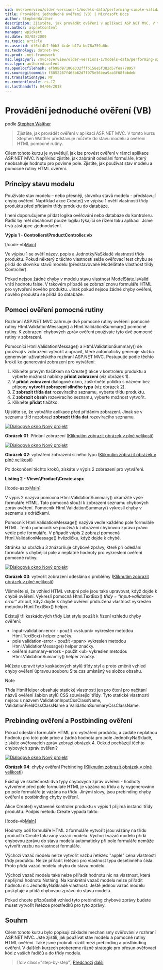 ```yaml
---
uid: mvc/overview/older-versions-1/models-data/performing-simple-validation-vb
title: Provádění jednoduché ověření (VB) | Microsoft Docs
author: StephenWalther
description: Zjistěte, jak provádět ověření v aplikaci ASP.NET MVC. V tomto kurzu Stephen Walther zavádí můžete do stavu modelu a pomocná rutina pro ověření HTML...
ms.author: aspnetcontent
manager: wpickett
ms.date: 03/02/2009
ms.topic: article
ms.assetid: df6cf4b7-0bb3-4c4e-b17a-bd78a759a6bc
ms.technology: dotnet-mvc
ms.prod: .net-framework
msc.legacyurl: /mvc/overview/older-versions-1/models-data/performing-simple-validation-vb
msc.type: authoredcontent
ms.openlocfilehash: efb98d87106e332fffb158e5f382d57fea778957
ms.sourcegitcommit: f8852267f463b62d7f975e56bea9aa3f68fbbdeb
ms.translationtype: MT
ms.contentlocale: cs-CZ
ms.lasthandoff: 04/06/2018
---
```

<a name="performing-simple-validation-vb"></a>Provádění jednoduché ověření (VB)
====================
podle [Stephen Walther](https://github.com/StephenWalther)

> Zjistěte, jak provádět ověření v aplikaci ASP.NET MVC. V tomto kurzu Stephen Walther představuje můžete do stavu modelu a ověření HTML pomocné rutiny.


Cílem tohoto kurzu je vysvětlují, jak lze provést ověření v rámci aplikace ASP.NET MVC. Například zjistíte, jak zabránit odeslání formuláře, který neobsahuje hodnotu pro povinné pole. Zjistíte, jak používat stav modelu a pomocné rutiny HTML ověření.

## <a name="understanding-model-state"></a>Principy stavu modelu

Používáte stav modelu – nebo přesněji, slovníku stavů modelu - představují chyby ověření. Například akce Create() ve výpisu 1 ověří vlastnosti třídy produktu před přidáním třídy produktu do databáze.


I není doporučujeme přidat logika ověřování nebo databáze do kontroleru. Řadič by měl obsahovat pouze logiku týkající se řízení toku aplikací. Jsme trvá zástupce zjednodušení.


**Výpis 1 - Controllers\ProductController.vb**

[!code-vb[Main](performing-simple-validation-vb/samples/sample1.vb)]

Ve výpisu 1 se ověří název, popis a JednotkyNaSkladě vlastnosti třídy produktu. Pokud některý z těchto vlastností selže ověřovací test chybu se přidá do slovníku stavů modelu (představované ModelState vlastnost třídy Controller).

Pokud nejsou žádné chyby v modelu stavu vlastnost ModelState.IsValid vrátí hodnotu false. V takovém případě se zobrazí znovu formuláře HTML pro vytvoření nového produktu. Jinak pokud nejsou žádné chyby ověření, nového produktu se přidá do databáze.

## <a name="using-the-validation-helpers"></a>Pomocí ověření pomocné rutiny

Rozhraní ASP.NET MVC zahrnuje dvě pomocné rutiny ověření: pomocné rutiny Html.ValidationMessage() a Html.ValidationSummary() pomocné rutiny. K zobrazení chybových zpráv ověření používáte tyto dvě pomocné rutiny v zobrazení.

Pomocníci Html.ValidationMessage() a Html.ValidationSummary() se používají v zobrazení vytvořit a upravit, které automaticky generuje služba generování uživatelského rozhraní ASP.NET MVC. Postupujte podle těchto kroků ke generování zobrazení pro vytváření:

1. Klikněte pravým tlačítkem na Create() akce v kontroleru produktu a vyberte možnost nabídky **přidat zobrazení** (viz obrázek 1).
2. V **přidat zobrazení** dialogové okno, zaškrtněte políčko s názvem bez přípony **vytvořit zobrazení silného typu** (viz obrázek 2).
3. Z **zobrazit třída dat** rozevíracího seznamu, vyberte třídu produktu.
4. Z **zobrazit obsah** rozevíracího seznamu, vyberte možnost vytvořit.
5. Klikněte **přidat** tlačítko.


Ujistěte se, že vytváříte aplikace před přidáním zobrazení. Jinak se v seznamu tříd nezobrazí **zobrazit třída dat** rozevíracího seznamu.


[![Dialogové okno Nový projekt](performing-simple-validation-vb/_static/image1.jpg)](performing-simple-validation-vb/_static/image1.png)

**Obrázek 01**: Přidání zobrazení ([Kliknutím zobrazit obrázek v plné velikosti](performing-simple-validation-vb/_static/image2.png))


[![Dialogové okno Nový projekt](performing-simple-validation-vb/_static/image2.jpg)](performing-simple-validation-vb/_static/image3.png)

**Obrázek 02**: vytváření zobrazení silného typu ([Kliknutím zobrazit obrázek v plné velikosti](performing-simple-validation-vb/_static/image4.png))


Po dokončení těchto kroků, získáte v výpis 2 zobrazení pro vytváření.

**Listing 2 - Views\Product\Create.aspx**

[!code-aspx[Main](performing-simple-validation-vb/samples/sample2.aspx)]

V výpis 2 nazývá pomocná Html.ValidationSummary() okamžitě výše formuláře HTML. Tato pomocná slouží k zobrazení seznamu chybových zpráv ověření. Pomocník Html.ValidationSummary() vykreslí chyby v seznamu s odrážkami.

Pomocník Html.ValidationMessage() nazývá vedle každého pole formuláře HTML. Tento pomocník se používá k zobrazení chybovou zprávu právo vedle pole formuláře. V případě výpis 2 zobrazí pomocná Html.ValidationMessage() hvězdičku, když dojde k chybě.

Stránka na obrázku 3 znázorňuje chybové zprávy, které při odeslání formuláře s chybějící pole a neplatné hodnoty pro vykreslení ověření pomocné rutiny.


[![Dialogové okno Nový projekt](performing-simple-validation-vb/_static/image3.jpg)](performing-simple-validation-vb/_static/image5.png)

**Obrázek 03**: vytvořit zobrazení odeslána s problémy ([Kliknutím zobrazit obrázek v plné velikosti](performing-simple-validation-vb/_static/image6.png))


Všimněte si, že vzhled HTML vstupní pole jsou také upravovat, když dojde k chybě ověření. Vykreslí pomocná Html.TextBox() *třídy = "input-validation-error"* atribut, když dojde k chybě ověření přidružená vlastnost vykreslen metodou Html.TextBox() helper.

Existují tři kaskádových třídy List stylu použít k řízení vzhledu chyby ověření:

- Input-validation-error - použít &lt;vstupní&gt; vykreslen metodou Html.TextBox() helper značky.
- pole validation-error - použít &lt;span&gt; vykreslen metodou Html.ValidationMessage() helper značky.
- ověření summary-errors - použít &lt;ul&gt; vykreslen metodou Html.ValidationSumamry() helper značky.

Můžete upravit tyto kaskádových stylů třídy styl a proto změnit vzhled chyby ověření úpravou souboru Site.css umístěný ve složce obsahu.

> [!NOTE] 
> 
> Třída HtmlHelper obsahuje statické vlastnosti jen pro čtení pro načítání názvů ověření šablon stylů CSS související třídy. Tyto statické vlastnosti nejsou s názvem ValidationInputCssClassName, ValidationFieldCssClassName a ValidationSummaryCssClassName.


## <a name="prebinding-validation-and-postbinding-validation"></a>Prebinding ověření a Postbinding ověření

Pokud odeslání formuláře HTML pro vytváření produktu, a zadáte neplatnou hodnotu pro toto pole price a žádná hodnota pro pole JednotkyNaSkladě, získáte ověřovacích zpráv zobrazí obrázek 4. Odkud pocházejí těchto chybových zpráv ověření?


[![Dialogové okno Nový projekt](performing-simple-validation-vb/_static/image4.jpg)](performing-simple-validation-vb/_static/image7.png)

**Obrázek 04**: chyby ověření Prebinding ([Kliknutím zobrazit obrázek v plné velikosti](performing-simple-validation-vb/_static/image8.png))


Existují ve skutečnosti dva typy chybových zpráv ověření - hodnoty vytvořené před pole formuláře HTML je vázána na třídu a ty vygenerováno po pole formuláře je vázána na třídu. Jinými slovy, jsou prebinding chyby ověření a postbinding chyby ověření.

Akce Create() vystavené kontroler produktu v výpis 1 přijímá instanci třídy produktu. Podpis metodu Create vypadá takto:

[!code-vb[Main](performing-simple-validation-vb/samples/sample3.vb)]

Hodnoty polí formuláře HTML z formuláře vytvořit jsou vázány na třídu productToCreate takzvaný vazač modelu. Výchozí vazač modelu přidá chybovou zprávu do stavu modelu automaticky při pole formuláře nemůže vytvořit vazbu na vlastnost formuláře.

Výchozí vazač modelu nelze vytvořit vazbu řetězec "apple" cena vlastnosti třídy produktu. Nelze přiřadit řetězec pro vlastnost typu desetinného čísla. Proto přidá vazač modelu chybu do stavu modelu.

Výchozí vazač modelu také nelze přiřadit hodnotu nic na vlastnost, která nepřijímá hodnotu Nothing. Na konkrétní vazač modelu nelze přiřadit hodnotu nic JednotkyNaSkladě vlastnost. Ještě jednou vazač modelu poskytuje a přidá chybovou zprávu do stavu modelu.

Pokud chcete přizpůsobit vzhled tyto prebinding chybové zprávy budete muset vytvořit řetězce prostředků pro tyto zprávy.

## <a name="summary"></a>Souhrn

Cílem tohoto kurzu bylo popisují základní mechanismy ověřování v rozhraní ASP.NET MVC. Jste zjistili, jak používat stav modelu a pomocné rutiny HTML ověření. Také jsme probrali rozdíl mezi prebinding a postbinding ověření. V dalších kurzech probereme různé strategie pro přesun ověřovací kód z vašich řadičů a do třídy modelu.

> [!div class="step-by-step"]
> [Předchozí](displaying-a-table-of-database-data-vb.md)
> [další](validating-with-the-idataerrorinfo-interface-vb.md)
